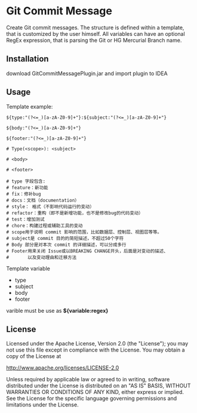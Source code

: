 # Git Commit Message

Create Git commit messages.
The structure is defined within a template, that is customized by the user himself.
All variables can have an optional RegEx expression, that is parsing the Git or HG Mercurial Branch name.


## Installation
download GitCommitMessagePlugin.jar and import plugin to IDEA

<!-- Install directly from the IDE plugin manager (File > Settings > Plugins > Browser repositories > Git Commit Template)-->
## Usage
Template example:
```
${type:"(?<=_)[a-zA-Z0-9]+"}:${subject:"(?<=_)[a-zA-Z0-9]+"}

${body:"(?<=_)[a-zA-Z0-9]+"}

${footer:"(?<=_)[a-zA-Z0-9]+"}
```
```
# Type(<scope>): <subject>

# <body>

# <footer>

# type 字段包含:
# feature：新功能
# fix：修补bug
# docs：文档（documentation）
# style： 格式（不影响代码运行的变动）
# refactor：重构（即不是新增功能，也不是修改bug的代码变动）
# test：增加测试
# chore：构建过程或辅助工具的变动
# scope用于说明 commit 影响的范围，比如数据层、控制层、视图层等等。
# subject是 commit 目的的简短描述，不超过50个字符
# Body 部分是对本次 commit 的详细描述，可以分成多行
# Footer用来关闭 Issue或以BREAKING CHANGE开头，后面是对变动的描述、
#       以及变动理由和迁移方法

```
Template variable
 - type
 - subject
 - body
 - footer
 
varible must be use as **${variable:regex}**

## License

Licensed under the Apache License, Version 2.0 (the "License");
you may not use this file except in compliance with the License.
You may obtain a copy of the License at

   http://www.apache.org/licenses/LICENSE-2.0

Unless required by applicable law or agreed to in writing, software
distributed under the License is distributed on an "AS IS" BASIS,
WITHOUT WARRANTIES OR CONDITIONS OF ANY KIND, either express or implied.
See the License for the specific language governing permissions and
limitations under the License.